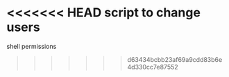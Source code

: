 <<<<<<< HEAD
script to change users
=======
shell permissions
>>>>>>> d63434bcbb23af69a9cdd83b6e4d330cc7e87552
